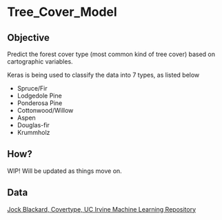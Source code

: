 # Tree_Cover_Model

## Objective
Predict the forest cover type (most common kind of tree cover) based on cartographic variables. 

Keras is being used to classify the data into 7 types, as listed below 
* Spruce/Fir
* Lodgedole Pine 
* Ponderosa Pine
* Cottonwood/Willow
* Aspen 
* Douglas-fir
* Krummholz

## How?
WIP! Will be updated as things move on.

## Data
[Jock Blackard, Covertype, UC Irvine Machine Learning Repository](https://archive.ics.uci.edu/dataset/31/covertype)
